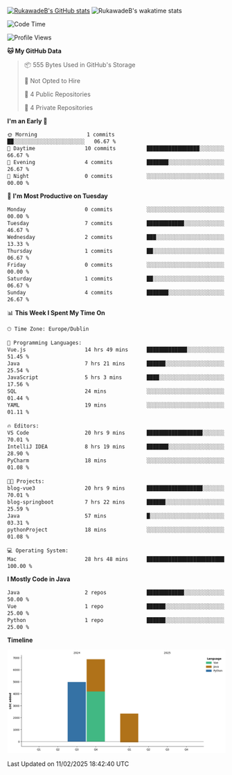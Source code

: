 
[![RukawadeB's GitHub stats](https://github-readme-stats.vercel.app/api?username=RukawadeB&hide=prs&show_icons=true&theme=omni)](https://github.com/anuraghazra/github-readme-stats)
![RukawadeB's wakatime stats](https://github-readme-stats.vercel.app/api/wakatime?username=RukawadeB)

<!--START_SECTION:waka-->
![Code Time](http://img.shields.io/badge/Code%20Time-267%20hrs%2031%20mins-blue)

![Profile Views](http://img.shields.io/badge/Profile%20Views-23-blue)

**🐱 My GitHub Data** 

> 📦 555 Bytes Used in GitHub's Storage 
 > 
> 🚫 Not Opted to Hire
 > 
> 📜 4 Public Repositories 
 > 
> 🔑 4 Private Repositories 
 > 
**I'm an Early 🐤** 

```text
🌞 Morning                1 commits           ██░░░░░░░░░░░░░░░░░░░░░░░   06.67 % 
🌆 Daytime                10 commits          █████████████████░░░░░░░░   66.67 % 
🌃 Evening                4 commits           ███████░░░░░░░░░░░░░░░░░░   26.67 % 
🌙 Night                  0 commits           ░░░░░░░░░░░░░░░░░░░░░░░░░   00.00 % 
```
📅 **I'm Most Productive on Tuesday** 

```text
Monday                   0 commits           ░░░░░░░░░░░░░░░░░░░░░░░░░   00.00 % 
Tuesday                  7 commits           ████████████░░░░░░░░░░░░░   46.67 % 
Wednesday                2 commits           ███░░░░░░░░░░░░░░░░░░░░░░   13.33 % 
Thursday                 1 commits           ██░░░░░░░░░░░░░░░░░░░░░░░   06.67 % 
Friday                   0 commits           ░░░░░░░░░░░░░░░░░░░░░░░░░   00.00 % 
Saturday                 1 commits           ██░░░░░░░░░░░░░░░░░░░░░░░   06.67 % 
Sunday                   4 commits           ███████░░░░░░░░░░░░░░░░░░   26.67 % 
```


📊 **This Week I Spent My Time On** 

```text
🕑︎ Time Zone: Europe/Dublin

💬 Programming Languages: 
Vue.js                   14 hrs 49 mins      █████████████░░░░░░░░░░░░   51.45 % 
Java                     7 hrs 21 mins       ██████░░░░░░░░░░░░░░░░░░░   25.54 % 
JavaScript               5 hrs 3 mins        ████░░░░░░░░░░░░░░░░░░░░░   17.56 % 
SQL                      24 mins             ░░░░░░░░░░░░░░░░░░░░░░░░░   01.44 % 
YAML                     19 mins             ░░░░░░░░░░░░░░░░░░░░░░░░░   01.11 % 

🔥 Editors: 
VS Code                  20 hrs 9 mins       ██████████████████░░░░░░░   70.01 % 
IntelliJ IDEA            8 hrs 19 mins       ███████░░░░░░░░░░░░░░░░░░   28.90 % 
PyCharm                  18 mins             ░░░░░░░░░░░░░░░░░░░░░░░░░   01.08 % 

🐱‍💻 Projects: 
blog-vue3                20 hrs 9 mins       ██████████████████░░░░░░░   70.01 % 
blog-springboot          7 hrs 22 mins       ██████░░░░░░░░░░░░░░░░░░░   25.59 % 
Java                     57 mins             █░░░░░░░░░░░░░░░░░░░░░░░░   03.31 % 
pythonProject            18 mins             ░░░░░░░░░░░░░░░░░░░░░░░░░   01.08 % 

💻 Operating System: 
Mac                      28 hrs 48 mins      █████████████████████████   100.00 % 
```

**I Mostly Code in Java** 

```text
Java                     2 repos             ████████████░░░░░░░░░░░░░   50.00 % 
Vue                      1 repo              ██████░░░░░░░░░░░░░░░░░░░   25.00 % 
Python                   1 repo              ██████░░░░░░░░░░░░░░░░░░░   25.00 % 
```



**Timeline**

![Lines of Code chart](https://raw.githubusercontent.com/RukawadeB/RukawadeB/main/assets/bar_graph.png)


 Last Updated on 11/02/2025 18:42:40 UTC
<!--END_SECTION:waka-->




